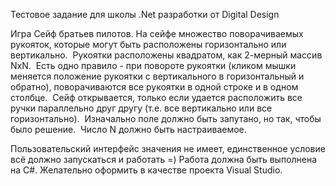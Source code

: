 Тестовое задание для школы .Net разработки от Digital Design

Игра Сейф братьев пилотов.
На сейфе множество поворачиваемых рукояток, которые могут быть
расположены горизонтально или вертикально. 
Рукоятки расположены квадратом, как 2-мерный массив NxN. 
Есть одно правило - при повороте рукоятки (кликом мышки
меняется положение рукоятки с вертикального в горизонтальный и
обратно), поворачиваются все рукоятки в одной строке и в одном
столбце. 
Сейф открывается, только если удается расположить все ручки
параллельно друг другу (т.е. все вертикально или все
горизонтально). 
Изначально поле должно быть запутано, но так, чтобы было
решение. 
Число N должно быть настраиваемое.

Пользовательский интерфейс значения не имеет, единственное
условие всё должно запускаться и работать =)
Работа должна быть выполнена на C#.
Желательно оформить в качестве проекта Visual Studio.

